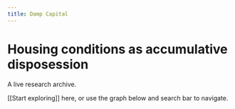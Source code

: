 ```yaml
---
title: Damp Capital
---
```


# Housing conditions as accumulative disposession

A live research archive. 

[[Start exploring]] here, or use the graph below and search bar to navigate. 